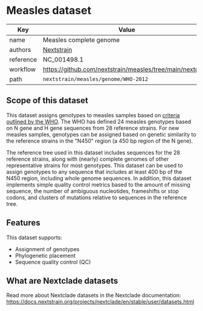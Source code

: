 # Measles dataset

| Key               | Value                                                                                                                                                            |
| ----------------- | ---------------------------------------------------------------------------------------------------------------------------------------------------------------- |
| name           | Measles complete genome
| authors           | [Nextstrain](https://nextstrain.org)                                            |
| reference         | NC_001498.1                                                                                                                        |
| workflow          | https://github.com/nextstrain/measles/tree/main/nextclade                                                                                     |
| path              | `nextstrain/measles/genome/WHO-2012`                                                                                                                                  |


## Scope of this dataset

This dataset assigns genotypes to measles samples based on [criteria outlined by the WHO](https://www.who.int/publications/i/item/WER8709).
The WHO has defined 24 measles genotypes based on N gene and H gene sequences from 28 reference strains. For new measles samples, genotypes can be assigned based on genetic similarity to the reference strains in the "N450" region (a 450 bp region of the N gene).

The reference tree used in this dataset includes sequences for the 28 reference strains, along with (nearly) complete genomes of other representative strains for most genotypes.
This dataset can be used to assign genotypes to any sequence that includes at least 400 bp of the N450 region, including whole genome sequences.
In addition, this dataset implements simple quality control metrics based to the amount of missing sequence, the number of ambiguous nucleotides, frameshifts or stop codons, and clusters of mutations relative to sequences in the reference tree.

## Features

This dataset supports:

- Assignment of genotypes
- Phylogenetic placement
- Sequence quality control (QC)

## What are Nextclade datasets

Read more about Nextclade datasets in the Nextclade documentation: https://docs.nextstrain.org/projects/nextclade/en/stable/user/datasets.html
